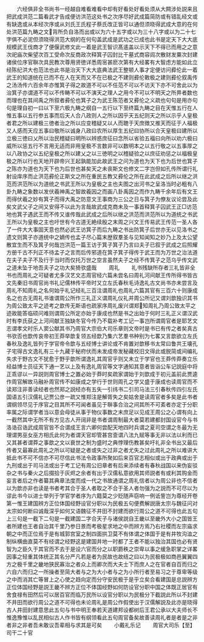 <!-- { "loadSidebar": true } -->
　　六经俱非全书尚书一经越自难看难看中却有好看处好看处须从大闗涉处説来且把武成洪范二篇看武才告成便访洪范这处书之次序尽好武成篇简防或有错乱经文或有缺逸或从本经次序或从刘氏王氏程子蔡氏改正皆可以通但须晓得武成大意的在何处洪范篇九畴之文背所负自洛而出或以为六十五字或以为三十八字或以为二十七字俱不必泥但须晓得洪范大纲的在何句盖武成是武功之已成也此书是定天下大大底规模武王伐商才了便偃武修文此一着是武王智识髙逺盖以示天下不得已而用之之意次祀庙次柴望次百工受命次反商政次释箕子囚封比干墓式商容闾次散财发粟次封建诸侯位序官聨次具民教次尊用贤徳详悉周宻甚麽次第有大经畧有大智虑方能如此立经陈纪洪大也范法也此书是治天下大大底典法武王整顿人事才定便访问彛伦此一着武王的知道统在已而不在人在天而又不在已极之不建则彛伦斁极之建则彛伦叙禹传之汤汤传六百余年亦惟箕子得之故道不可以不任范不可以不访天下亦不可舍此以为治箕子亦谓道不可以不传畴不可以不演天之理人之用今不可以不明天之所畀者数也而理也在其间禹之所叙者彛伦也箕子之为武王陈范者又彛伦之义疏也句句是用亦句句是理自初一曰以下至六极九畴之纲自一五行以下至终篇九畴之目在天惟五行在人惟五事以五行参五事而后天人合八政则人之所以因乎天五纪则天之所以示乎人皇极者君之所以建极三徳者治之所以应变稽疑又以人而聴于天庶徴又推天而征于人福极又人感而天应五事曰敬所以诚身八政曰农所以厚生五纪曰协所以合天皇极曰建所以立极三徳曰乂所以治民稽疑曰明所以辨惑庶征曰念所以省验五福曰向所以劝六极曰威所以惩五行不言用无适而非用皇极不言数非可以数明本之以五行敬之以五事厚之以八政协之以五纪皇极之所以建乂之以三徳明之以稽疑验之以庶征劝惩之以福极皇极之所以行也天地开辟帝兴王起孰能加此故武王之问为道也为天下也为后世也箕子之陈亦为道也为天下也为后世也甚矣天之未丧斯文也修文二字岂但如孔传所谓行礼射设庠序而止洪范彛伦正斯文之所在重民五教又彛伦之所在此武成之后所以继之洪范而洪范所以为道统之书武王所以为皇极之主也夫图之出河书之呈洛当时必粗有八卦九畴之象数以发伏羲神禹之智故羲因之而画八卦禹因之而作九畴千余年后有文王而得伏羲之妙有箕子而得大禹之防意文王事商为三公之日与箕子为僚友议论尝及此矣文武父子之间又安得不以此为言哉故武成克商未及一事首释箕子囚武王正□访范地也箕子遇武王而不传又谁传哉此武成之后所以继之洪范而洪范所以为道统之书武王所以为皇极之主也吁世有今古道无絶续殷之末周之兴文王传易武王传范一圣人各了一件大大事固天意也然必武王访箕子而后九畴之书出防箕子后世亦无以见洛书之遗文则箕子亦道统中之嫡传也孟子尽心篇末歴叙羣圣与见知闻知之妙乃上及太公望散宜生而不及箕子何哉岂洪范一篇王访于箕子箕子乃言曰夫子已叙于武成之后照耀方册千古不刋正不待孟子之言而后传邪道在箕子箕子得传于武王而为万世之治法道在夫子夫子不及行于当时而仅托万世之空言虽然夫子之经不传箕子之范乌乎传文武之道未坠于地吾夫子之功大矣猗欤盛哉
　　周礼
　　礼书残缺所存者三礼皆非全书也而周礼之可疑者尤多汉艺文志周官经六篇未尝名曰周礼河间献王传所得书皆古文先秦旧书周官尚书礼记儒林传平帝时又立左氏春秋毛诗逸礼古文尚书亦未尝言及周礼不知周礼之名何始乎礼记经礼三百注谓周礼也周礼六篇其官有三百六十则康成名之也古无周礼书谁谓周公所作三礼正义谓周礼仪礼并周公所记又谓刘歆独识其书为周公致太平之迹考之歆传无斯语也疏家序周礼废兴谓郑知周礼乃周公致太平之迹故能答临硕问难则谓周公所定亦始于康成也然是书之出始于何时三礼正义谓汉武时有李氏获之上河间献王独缺冬官今传乃不载补考工记一事岂所谓周官者是耶艺文志谓孝文时乐人窦公献其书乃周官大宗伯大司乐章则文帝时是书已有传之者矣真古书欤否也歆传哀帝初王莽举歆复领五经歆乃集六艺羣书种别为七畧又言歆欲立左氏春秋及逸礼皆列于学官帝令歆与五经博士讲论或不肯置对歆移书太常曰鲁共王壊孔子宅得古文逸礼有三十九藏于秘府伏而未发成帝发秘藏校旧文得此或脱简或间编礼失求于野古文不犹愈于野乎歆所谓逸礼其周官乎则又未立于学官也王莽传莽奏立乐经益博士员征天下通一艺以上及有逸礼周官等文字通知其意者皆诣公车记説庭中将正乖谬以一异説则周官博士之置必始于莽时矣疏家谓始于刘歆成于初元盖前此贾逵作周官解故马融补周官传不如康成之学行于世则周孔之学又盛于康成也读周官而不读郑注非善读经者也然郑之説经亦有五失一引纬书二引司马法三引春秋传四引左氏国语五引汉儒礼记贾公彦一疏又惟郑注是解胥失之矣姑舍是读周官者多矣是此书者谓纲领尽见于序官之目其所不可闻者虽见于聨事合治之间其所不可紊者亦定于分职率属之际谓学者当以意会母徒从事于物仪事数之末庶足以见成王周公之心谓有向上一截然其中无所不有方见古人开阔非是书者谓周制最大者莫若建都封国设官今与书洛诰召诰武成周官皆不合谓成王言六卿何尝配天地四时兵谓之夏司空谓之冬最为无理谓男巫女巫方相氏此何为者谓天官却管甚宫壸谓八法九赋等事无非以法以利而已又其甚者谓莽之事歆之文以衰世之制为盛时之典悖理伤教甚矣吁礼非全书出又最后传者又最寡此周礼之所以可疑是之者或失之过非之者尤失之过此周礼之所以难讲大抵此书不可不信亦不可尽信此书法令政事所聚如后来百官志相似或出于政典或出于九刑或出于司马法或出于考工记有周公旧章者有后来添续者有春秋战国以来伪妄驳杂之书与秦火之后掇拾于灰烬之余者有出于汉儒私意欲用其师説者有或利其购金而妄言者后之作者纂其典章法度而成一代之书故通谓之周礼信者以为周公非也不信者以为歆亦非也读是书者考其合于圣人者取之不合于圣人者勿强为之説而不可尽以为谬此书今以进士举列于学官学者序为六籍莫之少贬随声窃响一例诋訾岂为尊经开卷第一惟王建国辨方正位体国经野设官分职以为民极五句便费解説唐太宗与魏征问对太宗如何断曰诚哉深乎如何又语魏征不井田不封建而欲行周公之道不可得也此五句上三句是一截下二句是一截建国二字合天子与诸侯説自王畿以至畿外大小之国皆王者所建也王者自治其千里乃参日景而考极星求地之中而辨方焉乃右社稷而左宗庙求朝之中而正位焉于是有城郭宫室之制四面拱卫莫不有体谓之体国于是有井牧沟洫之制纵横曲直莫不有经谓之经野这是建国井地一时都了王者不能以独治其国也必有贤智为之臣久于其官而不去于是设六官而分之以职爵秩之崇卑以事之缓急职掌之详畧因事之轻重其体统正其名分严凡若是者为民故也故结之曰以为民极极如商邑翼翼四方之极千里之畿地狭民寡治之者众上而卿次而大夫士下而庶人之在官者自百而归之六自六而归之一所操者至简大者与之为大小者与之为小所行者至易习之于尊卑等级之中而消其亡等冒上之心使之趋向定而分守安民极于是乎立矣合看建国是总説辨方正位体国经野是説王畿不辨方正位不体国经野如何防设官分职中国之体既正居官有舍食禄有田然后可以居百官而临万民所以设官分职以为民极分下截説此所以不封建不井田而欲行周公之道不可得也未论周礼是周公作假使出于汉儒解説及此亦是晓得古人井田封建意思此五句与书中明王奉若天道建邦设都树后王君公承以大夫师长不惟逸豫惟以乱民相似古人作书皆有纲领看此五句周官备矣故善读周礼者是者是之非者非之非者吾未敢议吾辈相与求其是可矣
　　小戴礼乐记
　　周官大司乐【至】司干二十官
